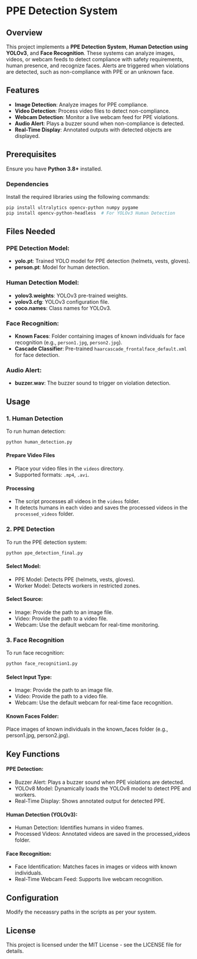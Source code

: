 # PPE Detection System

## Overview

This project implements a **PPE Detection System**, **Human Detection using YOLOv3**, and **Face Recognition**. These systems can analyze images, videos, or webcam feeds to detect compliance with safety requirements, human presence, and recognize faces. Alerts are triggered when violations are detected, such as non-compliance with PPE or an unknown face.

## Features

- **Image Detection**: Analyze images for PPE compliance.
- **Video Detection**: Process video files to detect non-compliance.
- **Webcam Detection**: Monitor a live webcam feed for PPE violations.
- **Audio Alert**: Plays a buzzer sound when non-compliance is detected.
- **Real-Time Display**: Annotated outputs with detected objects are displayed.

## Prerequisites

Ensure you have **Python 3.8+** installed.

### Dependencies

Install the required libraries using the following commands:

```bash
pip install ultralytics opencv-python numpy pygame
pip install opencv-python-headless  # For YOLOv3 Human Detection
```

## Files Needed

### PPE Detection Model:
- **yolo.pt**: Trained YOLO model for PPE detection (helmets, vests, gloves).
- **person.pt**: Model for human detection.

### Human Detection Model:
- **yolov3.weights**: YOLOv3 pre-trained weights.
- **yolov3.cfg**: YOLOv3 configuration file.
- **coco.names**: Class names for YOLOv3.

### Face Recognition:
- **Known Faces**: Folder containing images of known individuals for face recognition (e.g., `person1.jpg`, `person2.jpg`).
- **Cascade Classifier**: Pre-trained `haarcascade_frontalface_default.xml` for face detection.

### Audio Alert:
- **buzzer.wav**: The buzzer sound to trigger on violation detection.

## Usage

### 1. Human Detection

To run human detection:

```bash
python human_detection.py
```

#### Prepare Video Files

- Place your video files in the `videos` directory.
- Supported formats: `.mp4`, `.avi`.

#### Processing

- The script processes all videos in the `videos` folder.
- It detects humans in each video and saves the processed videos in the `processed_videos` folder.


### 2. PPE Detection

To run the PPE detection system:

```bash
python ppe_detection_final.py
```

#### Select Model:

- PPE Model: Detects PPE (helmets, vests, gloves).
- Worker Model: Detects workers in restricted zones.

#### Select Source:

- Image: Provide the path to an image file.
- Video: Provide the path to a video file.
- Webcam: Use the default webcam for real-time monitoring.

### 3. Face Recognition

To run face recognition:

```bash
python face_recognition1.py
```

#### Select Input Type:

- Image: Provide the path to an image file.
- Video: Provide the path to a video file.
- Webcam: Use the default webcam for real-time face recognition.

#### Known Faces Folder:

Place images of known individuals in the known_faces folder (e.g., person1.jpg, person2.jpg).

## Key Functions

#### PPE Detection:

- Buzzer Alert: Plays a buzzer sound when PPE violations are detected.
- YOLOv8 Model: Dynamically loads the YOLOv8 model to detect PPE and workers.
- Real-Time Display: Shows annotated output for detected PPE.

#### Human Detection (YOLOv3):

- Human Detection: Identifies humans in video frames.
- Processed Videos: Annotated videos are saved in the processed_videos folder.

#### Face Recognition:

- Face Identification: Matches faces in images or videos with known individuals.
- Real-Time Webcam Feed: Supports live webcam recognition.


## Configuration

Modify the neceassry paths in the scripts as per your system.


## License
This project is licensed under the MIT License - see the LICENSE file for details.

